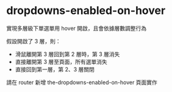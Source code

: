 # dropdowns-enabled-on-hover

實現多層級下單選單用 hover 開啟，且會依據層數調整行為

假設開啟了 3 層，則：

- 滑鼠離開第 3 層回到第 2 層時，第 3 層消失
- 直接離開第 3 層至頁面，所有選單消失
- 直接回到第一層，第 2、3 層關閉

請在 router 新增 the-dropdowns-enabled-on-hover 頁面實作
